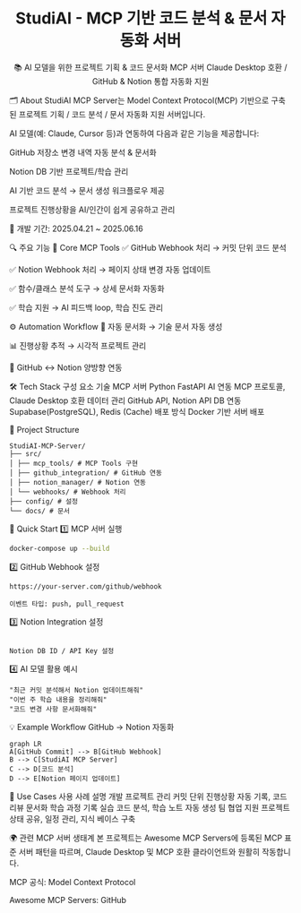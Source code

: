 <h1 align="center">StudiAI - MCP 기반 코드 분석 & 문서 자동화 서버</h1> <p align="center"> 📚 AI 모델을 위한 프로젝트 기획 & 코드 문서화 MCP 서버 Claude Desktop 호환 / GitHub & Notion 통합 자동화 지원 </p>
🗂️ About
StudiAI MCP Server는 Model Context Protocol(MCP) 기반으로 구축된
프로젝트 기획 / 코드 분석 / 문서 자동화 지원 서버입니다.

AI 모델(예: Claude, Cursor 등)과 연동하여 다음과 같은 기능을 제공합니다:

GitHub 저장소 변경 내역 자동 분석 & 문서화

Notion DB 기반 프로젝트/학습 관리

AI 기반 코드 분석 → 문서 생성 워크플로우 제공

프로젝트 진행상황을 AI/인간이 쉽게 공유하고 관리

📅 개발 기간: 2025.04.21 ~ 2025.06.16

🔍 주요 기능
🚀 Core MCP Tools
✅ GitHub Webhook 처리 → 커밋 단위 코드 분석

✅ Notion Webhook 처리 → 페이지 상태 변경 자동 업데이트

✅ 함수/클래스 분석 도구 → 상세 문서화 자동화

✅ 학습 지원 → AI 피드백 loop, 학습 진도 관리

⚙️ Automation Workflow
🔄 자동 문서화 → 기술 문서 자동 생성

📊 진행상황 추적 → 시각적 프로젝트 관리

🔗 GitHub ↔ Notion 양방향 연동

🛠️ Tech Stack
구성 요소	기술
MCP 서버	Python FastAPI
AI 연동	MCP 프로토콜, Claude Desktop 호환
데이터 관리	GitHub API, Notion API
DB 연동	Supabase(PostgreSQL), Redis (Cache)
배포 방식	Docker 기반 서버 배포

📁 Project Structure
```
StudiAI-MCP-Server/
├── src/
│ ├── mcp_tools/ # MCP Tools 구현
│ ├── github_integration/ # GitHub 연동
│ ├── notion_manager/ # Notion 연동
│ └── webhooks/ # Webhook 처리
├── config/ # 설정
└── docs/ # 문서
```

🚀 Quick Start
1️⃣ MCP 서버 실행
```bash
docker-compose up --build
```

2️⃣ GitHub Webhook 설정
```text
https://your-server.com/github/webhook

이벤트 타입: push, pull_request
```

3️⃣ Notion Integration 설정
```text

Notion DB ID / API Key 설정
```

4️⃣ AI 모델 활용 예시
```text
"최근 커밋 분석해서 Notion 업데이트해줘"
"이번 주 학습 내용을 정리해줘"
"코드 변경 사항 문서화해줘"
```

💡 Example Workflow
GitHub → Notion 자동화
```mermaid
graph LR
A[GitHub Commit] --> B[GitHub Webhook]
B --> C[StudiAI MCP Server]
C --> D[코드 분석]
D --> E[Notion 페이지 업데이트]
```

🎯 Use Cases
사용 사례	설명
개발 프로젝트 관리	커밋 단위 진행상황 자동 기록, 코드 리뷰 문서화
학습 과정 기록	실습 코드 분석, 학습 노트 자동 생성
팀 협업 지원	프로젝트 상태 공유, 일정 관리, 지식 베이스 구축

🌍 관련 MCP 서버 생태계
본 프로젝트는 Awesome MCP Servers에 등록된 MCP 표준 서버 패턴을 따르며,
Claude Desktop 및 MCP 호환 클라이언트와 원활히 작동합니다.

MCP 공식: Model Context Protocol

Awesome MCP Servers: GitHub
